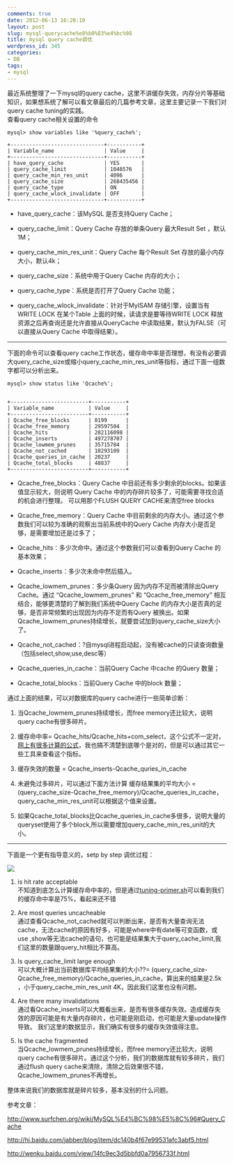 ```yaml
---
comments: true
date: 2012-06-13 16:20:10
layout: post
slug: mysql-querycache%e8%b0%83%e4%bc%98
title: mysql query cache调优
wordpress_id: 345
categories:
- DB
tags:
- mysql
---
```


最近系统整理了一下mysql的query cache，这里不讲缓存失效，内存分片等基础知识，如果想系统了解可以看文章最后的几篇参考文章，这里主要记录一下我们对query cache tuning的实践。  
查看query cache相关设置的命令

	mysql> show variables like '%query_cache%';

    +------------------------------+-----------+
    | Variable_name                | Value     |
    +------------------------------+-----------+
    | have_query_cache             | YES       |
    | query_cache_limit            | 1048576   |
    | query_cache_min_res_unit     | 4096      |
    | query_cache_size             | 268435456 |
    | query_cache_type             | ON        |
    | query_cache_wlock_invalidate | OFF       |
    +------------------------------+-----------+

	
* have_query_cache：该MySQL 是否支持Query Cache；

* query_cache_limit：Query Cache 存放的单条Query 最大Result Set ，默认1M；

* query_cache_min_res_unit：Query Cache 每个Result Set 存放的最小内存大小，默认4k；

* query_cache_size：系统中用于Query Cache 内存的大小；
	
* query_cache_type：系统是否打开了Query Cache 功能；

* query_cache_wlock_invalidate：针对于MyISAM 存储引擎，设置当有WRITE LOCK 在某个Table 上面的时候，读请求是要等待WRITE LOCK 释放资源之后再查询还是允许直接从QueryCache 中读取结果，默认为FALSE（可以直接从Query Cache 中取得结果）。

<!-- more -->

****

下面的命令可以查看query cache工作状态，缓存命中率是否理想，有没有必要调大query_cache_size或缩小query_cache_min_res_unit等指标，通过下面一组数字都可以分析出来。

	mysql> show status like 'Qcache%';


    +-------------------------+-----------+
    | Variable_name           | Value     |
    +-------------------------+-----------+
    | Qcache_free_blocks      | 8199      |
    | Qcache_free_memory      | 29597504  |
    | Qcache_hits             | 282116098 |
    | Qcache_inserts          | 497278707 |
    | Qcache_lowmem_prunes    | 35715784  |
    | Qcache_not_cached       | 10293109  |
    | Qcache_queries_in_cache | 20237     |
    | Qcache_total_blocks     | 48837     |
    +-------------------------+-----------+

	
* Qcache_free_blocks：Query Cache 中目前还有多少剩余的blocks。如果该值显示较大，则说明 Query Cache 中的内存碎片较多了，可能需要寻找合适的机会进行整理。 可以用那个FLUSH QUERY CACHE来清空free blocks
	
* Qcache_free_memory：Query Cache 中目前剩余的内存大小。通过这个参数我们可以较为准确的观察出当前系统中的Query Cache 内存大小是否足够，是需要增加还是过多了；
	
* Qcache_hits：多少次命中。通过这个参数我们可以查看到Query Cache 的基本效果；

* Qcache_inserts：多少次未命中然后插入。

* Qcache_lowmem_prunes：多少条Query 因为内存不足而被清除出Query Cache。通过 “Qcache_lowmem_prunes” 和 “Qcache_free_memory” 相互结合，能够更清楚的了解到我们系统中Query Cache 的内存大小是否真的足够，是否非常频繁的出现因为内存不足而有Query 被换出。如果Qcache_lowmem_prunes持续增长，就要尝试加到query_cache_size大小了。

	
* Qcache_not_cached：?自mysql进程启动起，没有被cache的只读查询数量（包括select,show,use,desc等）

	
* Qcache_queries_in_cache：当前Query Cache 中cache 的Query 数量； 
	
* Qcache_total_blocks：当前Query Cache 中的block 数量；


通过上面的结果，可以对数据库的query cache进行一些简单诊断：

1. 当Qcache_lowmem_prunes持续增长，而free memory还比较大，说明query cache有很多碎片。

2. 缓存命中率= Qcache_hits/Qcache_hits+com_select，这个公式不一定对，[网上有很多计算的公式](http://bbs.chinaunix.net/thread-1700706-1-1.html)，我也搞不清楚到底哪个是对的，但是可以通过其它一些工具来查看这个指标。

3. 缓存失效的数量 = Qcache_inserts-Qcache_quries_in_cache

4. 未避免过多碎片，可以通过下面方法计算 缓存结果集的平均大小 = (query_cache_size-Qcache_free_memory)/Qcache_queries_in_cache，query_cache_min_res_unit可以根据这个值来设置。

5. 如果Qcache_total_blocks比Qcache_queries_in_cache多很多，说明大量的queryset使用了多个block,所以需要增加query_cache_min_res_unit的大小。



****

下面是一个更有指导意义的，setp by step 调优过程：


[![](http://pic.yupoo.com/xiha211/CmM81iD2/qm0Nw.png)](http://pic.yupoo.com/xiha211/CmM81iD2/qm0Nw.png)
	
1. is hit rate acceptable  
不知道到底怎么计算缓存命中率的，但是通过[tuning-primer.sh](http://www.day32.com/MySQL/tuning-primer.sh)可以看到我们的缓存命中率是75%，看起来还不错

2. Are most queries uncacheable  
通过查看Qcache_not_cached就可以判断出来，是否有大量查询无法cache，无法cache的原因有好多，可能是where中有date等可变函数，或use ,show等无法cache的语句，也可能是结果集大于query_cache_limit,我们这里的数量跟query_hit相比不算高。

3. Is query_cache_limit large enough  
可以大概计算出当前数据库平均结果集的大小??= (query_cache_size-Qcache_free_memory)/Qcache_queries_in_cache，算出来的结果是2.5k ，小于query_cache_min_res_unit 4K，因此我们这里也没有问题。

4. Are there many invalidations  
通过看Qcache_inserts可以大概看出来，是否有很多缓存失效。造成缓存失效的原因可能是有大量内存碎片，也可能是刚启动，也可能是大量update操作导致。
我们这里的数据显示，我们确实有很多的缓存失效值得注意。

5. Is the cache fragmented  
当Qcache_lowmem_prunes持续增长，而free memory还比较大，说明query cache有很多碎片。通过这个分析，我们的数据库就有较多碎片，我们通过flush query cache来清除，清除之后效果很不错，Qcache_lowmem_prunes不再增长。

整体来说我们的数据库就是碎片较多，基本没别的什么问题。

参考文章：

<http://www.surfchen.org/wiki/MySQL%E4%BC%98%E5%8C%96#Query_Cache>


<http://hi.baidu.com/jabber/blog/item/dc140b4f67e99531afc3abf5.html>


<http://wenku.baidu.com/view/14fc9ec3d5bbfd0a7956733f.html>

